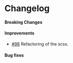 # Changelog

#### Breaking Changes
#### Improvements
- [#98](https://github.com/mesg-foundation/mesg-components/pull/98/) Refactoring of the scss.
#### Bug fixes